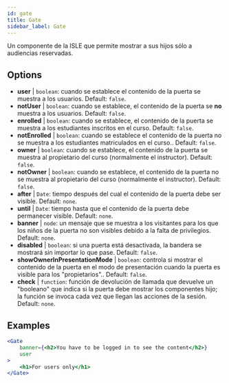 ```yaml
---
id: gate 
title: Gate
sidebar_label: Gate
---
```


Un componente de la ISLE que permite mostrar a sus hijos sólo a audiencias reservadas.

## Options

* __user__ | `boolean`: cuando se establece el contenido de la puerta se muestra a los usuarios. Default: `false`.
* __notUser__ | `boolean`: cuando se establece, el contenido de la puerta se **no** muestra a los usuarios. Default: `false`.
* __enrolled__ | `boolean`: cuando se establece, el contenido de la puerta se muestra a los estudiantes inscritos en el curso. Default: `false`.
* __notEnrolled__ | `boolean`: cuando se establece el contenido de la puerta no se muestra a los estudiantes matriculados en el curso.. Default: `false`.
* __owner__ | `boolean`: cuando se establece, el contenido de la puerta se muestra al propietario del curso (normalmente el instructor). Default: `false`.
* __notOwner__ | `boolean`: cuando se establece, el contenido de la puerta no se muestra al propietario del curso (normalmente el instructor). Default: `false`.
* __after__ | `Date`: tiempo después del cual el contenido de la puerta debe ser visible. Default: `none`.
* __until__ | `Date`: tiempo hasta que el contenido de la puerta debe permanecer visible. Default: `none`.
* __banner__ | `node`: un mensaje que se muestra a los visitantes para los que los niños de la puerta no son visibles debido a la falta de privilegios. Default: `none`.
* __disabled__ | `boolean`: si una puerta está desactivada, la bandera se mostrará sin importar lo que pase. Default: `false`.
* __showOwnerInPresentationMode__ | `boolean`: controla si mostrar el contenido de la puerta en el modo de presentación cuando la puerta es visible para los "propietarios".. Default: `false`.
* __check__ | `function`: función de devolución de llamada que devuelve un "booleano" que indica si la puerta debe mostrar los componentes hijo; la función se invoca cada vez que llegan las acciones de la sesión. Default: `none`.


## Examples

```jsx live
<Gate 
    banner={<h2>You have to be logged in to see the content</h2>}
    user 
>
    <h1>For users only</h1>
</Gate>
``` 



